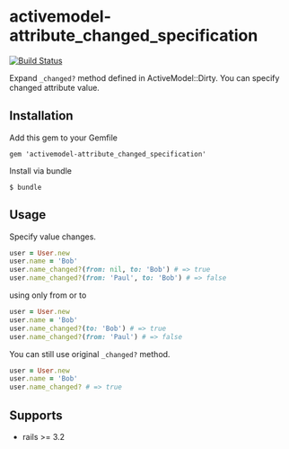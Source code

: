 # activemodel-attribute_changed_specification
[![Build Status](https://travis-ci.org/yasuoza/activemodel-attribute_changed_specification.png?branch=master)](https://travis-ci.org/yasuoza/activemodel-attribute_changed_specification)

Expand `_changed?` method defined in ActiveModel::Dirty. You can specify changed attribute value.

## Installation

Add this gem to your Gemfile

```
gem 'activemodel-attribute_changed_specification'
```

Install via bundle

```
$ bundle
```

## Usage

Specify value changes.

```ruby
user = User.new
user.name = 'Bob'
user.name_changed?(from: nil, to: 'Bob') # => true
user.name_changed?(from: 'Paul', to: 'Bob') # => false
```
using only from or to

```ruby
user = User.new
user.name = 'Bob'
user.name_changed?(to: 'Bob') # => true
user.name_changed?(from: 'Paul') # => false
```

You can still use original `_changed?` method.

```ruby
user = User.new
user.name = 'Bob'
user.name_changed? # => true
```

## Supports

* rails >= 3.2
